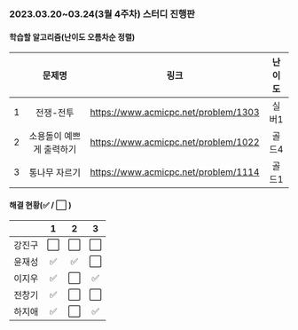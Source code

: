### 2023.03.20~03.24(3월 4주차) 스터디 진행판

#### 학습할 알고리즘(난이도 오름차순 정렬)

|      |      문제명      |                             링크                             | 난이도 |
| :--: | :--------------: | :----------------------------------------------------------: | :----: |
|  1   | 전쟁-전투 | https://www.acmicpc.net/problem/1303 |  실버1  |
|  2   | 소용돌이 예쁘게 출력하기 | https://www.acmicpc.net/problem/1022 |  골드4  |
|  3   |   통나무 자르기   | https://www.acmicpc.net/problem/1114 |  골드1  |

#### 해결 현황(:white_check_mark: / :white_large_square:  )

|        |          1           |          2           |          3           |
| :----: | :------------------: | :------------------: | :------------------: |
| 강진구 | :white_large_square: | :white_large_square: | :white_large_square: |
| 윤재성 | :white_check_mark: | :white_check_mark: | :white_large_square: |
| 이지우 |  :white_check_mark:  | :white_large_square: |  :white_check_mark:  |
| 전창기 |  :white_check_mark:  | :white_large_square: | :white_large_square: |
| 하지애 | :white_check_mark: | :white_large_square: | :white_check_mark: |
